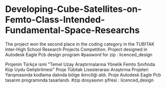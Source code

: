 # Developing-Cube-Satellites-on-Femto-Class-Intended-Fundamental-Space-Researchs

The project won the second place in the coding category in the TUBITAK Inter-High School Research Projects Competition.
Project designed in Autodesk Eagle Pcb design program
#pasword for zip : licenced_design


Projenin Türkçe ismi "Temel Uzay Araştırmalarına Yönelik Femto Sınıfında Küp Uydu Geliştirilmesi"
Proje Tübitak Liseslerarası Araştırma Projeleri Yarışmasında kodlama dalında bölge ikinciliği aldı.
Proje Autodesk Eagle Pcb tasarım programında tasarlandı.
#zip dosyasının şifresi : licenced_design
